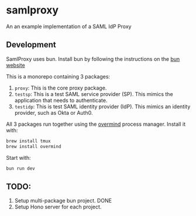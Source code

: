 # samlproxy
An an example implementation of a SAML IdP Proxy

## Development
SamlProxy uses bun. Install bun by following the instructions on the [bun website](https://bun.sh/docs/installation)

This is a monorepo containing 3 packages:
1. `proxy`: This is the core proxy package.
1. `testsp`: This is a test SAML service provider (SP). This mimics the application that needs to authenticate.
1. `testidp`: This is test SAML identity provider (IdP). This mimics an identity provider, such as Okta or Auth0.

All 3 packages run together using the [overmind](https://github.com/DarthSim/overmind) process manager. Install it with:
```zsh
brew install tmux
brew install overmind
```

Start with:
```zsh
bun run dev
```

## TODO:
1. Setup multi-package bun project. DONE
1. Setup Hono server for each project.
